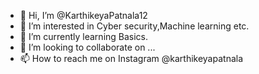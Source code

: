 - 👋 Hi, I’m @KarthikeyaPatnala12
- 👀 I’m interested in Cyber security,Machine learning etc.
- 🌱 I’m currently learning Basics.
- 💞️ I’m looking to collaborate on ...
- 📫 How to reach me on Instagram @karthikeyapatnala

<!---
KarthikeyaPatnala12/KarthikeyaPatnala12 is a ✨ special ✨ repository because its `README.md` (this file) appears on your GitHub profile.
You can click the Preview link to take a look at your changes.
--->
